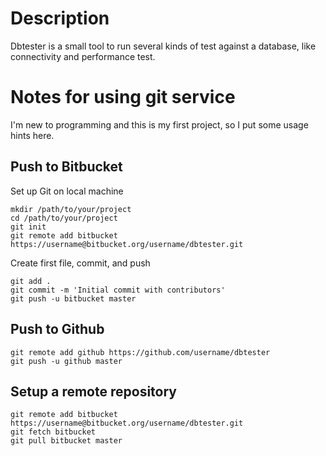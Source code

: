# Description

Dbtester is a small tool to run several kinds of test against a database, like connectivity and performance test.


# Notes for using git service

I'm new to programming and this is my first project, so I put some usage hints here.

## Push to Bitbucket

Set up Git on local machine 

	mkdir /path/to/your/project
	cd /path/to/your/project
	git init
	git remote add bitbucket https://username@bitbucket.org/username/dbtester.git

Create first file, commit, and push

	git add .
	git commit -m 'Initial commit with contributors'
	git push -u bitbucket master

## Push to Github

	git remote add github https://github.com/username/dbtester
	git push -u github master

## Setup a remote repository

	git remote add bitbucket https://username@bitbucket.org/username/dbtester.git
	git fetch bitbucket
	git pull bitbucket master
